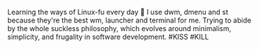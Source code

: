 Learning the ways of Linux-fu every day 🐧
I use dwm, dmenu and st because they're the best wm, launcher and terminal for me.
Trying to abide by the whole suckless philosophy, which evolves around minimalism, simplicity, and frugality in software development.
#KISS #KILL

